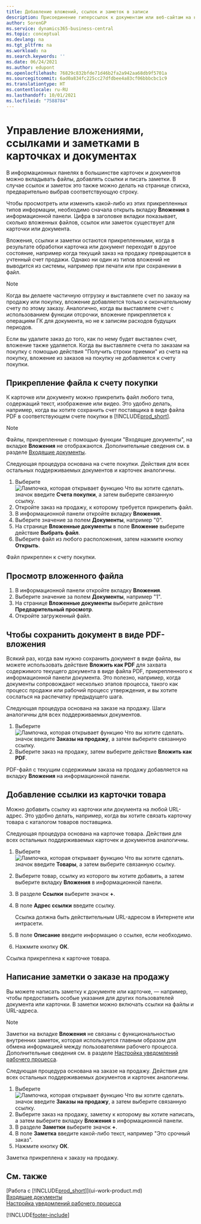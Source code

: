 ```yaml
---
title: Добавление вложений, ссылок и заметок в записи
description: Присоединение гиперссылок к документам или веб-сайтам на конкретную запись, например, на клиента или документ.
author: SorenGP
ms.service: dynamics365-business-central
ms.topic: conceptual
ms.devlang: na
ms.tgt_pltfrm: na
ms.workload: na
ms.search.keywords: ''
ms.date: 06/24/2021
ms.author: edupont
ms.openlocfilehash: 76829c832bfde71d46b2fa2a942aa68db9f5701a
ms.sourcegitcommit: 6ad0a834fc225cc27dfdbee4a83cf06bbbcbc1c9
ms.translationtype: HT
ms.contentlocale: ru-RU
ms.lasthandoff: 10/01/2021
ms.locfileid: "7588784"
---
```

# <a name="manage-attachments-links-and-notes-on-cards-and-documents"></a>Управление вложениями, ссылками и заметками в карточках и документах

В информационных панелях в большинстве карточек и документов можно вкладывать файлы, добавлять ссылки и писать заметки. В случае ссылок и заметок это также можно делать на странице списка, предварительно выбрав соответствующую строку.

Чтобы просмотреть или изменить какой-либо из этих прикрепленных типов информации, необходимо сначала открыть вкладку **Вложения** в информационной панели. Цифра в заголовке вкладки показывает, сколько вложенных файлов, ссылок или заметок существует для карточки или документа.

Вложения, ссылки и заметки остаются прикрепленными, когда в результате обработки карточка или документ переходят в другое состояние, например когда текущий заказ на продажу превращается в учтенный счет продажи. Однако ни один из типов вложений не выводится из системы, например при печати или при сохранении в файл.

> [!NOTE]
> Когда вы делаете частичную отгрузку и выставляете счет по заказу на продажу или покупку, вложение добавляется только к окончательному счету по этому заказу. Аналогично, когда вы выставляете счет с использованием функции отсрочки, вложение прикрепляется к операциям ГК для документа, но не к записям расходов будущих периодов.
>
> Если вы удалите заказ до того, как по нему будет выставлен счет, вложение также удаляется. Когда вы выставляете счета по заказам на покупку с помощью действия "Получить строки приемки" из счета на покупку, вложение из заказов на покупку не добавляется к счету покупки.

## <a name="to-attach-a-file-to-a-purchase-invoice"></a>Прикрепление файла к счету покупки
К карточке или документу можно прикрепить файл любого типа, содержащий текст, изображение или видео. Это удобно делать, например, когда вы хотите сохранить счет поставщика в виде файла PDF в соответствующем счете покупки в [!INCLUDE[prod_short](includes/prod_short.md)].

> [!NOTE]
> Файлы, прикрепленные с помощью функции "Входящие документы", на вкладке **Вложения** не отображаются. Дополнительные сведения см. в разделе [Входящие документы](across-income-documents.md).

Следующая процедура основана на счете покупки. Действия для всех остальных поддерживаемых документов и карточек аналогичны.

1. Выберите ![Лампочка, которая открывает функцию Что вы хотите сделать.](media/ui-search/search_small.png "Что вы хотите сделать") значок введите **Счета покупки**, а затем выберите связанную ссылку.
2. Откройте заказ на продажу, к которому требуется прикрепить файл.
3. В информационной панели откройте вкладку **Вложения**.
4. Выберите значение за полем **Документы**, например "0".
5. На странице **Вложенные документы** в поле **Вложение** выберите действие **Выбрать файл**.
5. Выберите файл из любого расположения, затем нажмите кнопку **Открыть**.

Файл прикреплен к счету покупки.

## <a name="to-view-an-attached-file"></a>Просмотр вложенного файла
1. В информационной панели откройте вкладку **Вложения**.
2. Выберите значение за полем **Документы**, например "1".
3. На странице **Вложенные документы** выберите действие **Предварительный просмотр**.
4. Откройте загруженный файл.

## <a name="to-save-a-document-as-a-pdf-attachment"></a>Чтобы сохранить документ в виде PDF-вложения
Всякий раз, когда вам нужно сохранить документ в виде файла, вы можете использовать действие **Вложить как PDF** для захвата содержимого текущего документа в виде файла PDF, прикрепленного к информационной панели документа. Это полезно, например, когда документы сопровождают несколько этапов процесса, такого как процесс продажи или рабочий процесс утверждения, и вы хотите сослаться на распечатку предыдущего шага.

Следующая процедура основана на заказе на продажу. Шаги аналогичны для всех поддерживаемых документов.

1. Выберите ![Лампочка, которая открывает функцию Что вы хотите сделать.](media/ui-search/search_small.png "Что вы хотите сделать") значок введите **Заказы на продажу**, а затем выберите связанную ссылку.
2. Выберите заказ на продажу, затем выберите действие **Вложить как PDF**.

PDF-файл с текущим содержимым заказа на продажу добавляется на вкладку **Вложения** на информационной панели.

## <a name="to-add-a-link-from-an-item-card"></a>Добавление ссылки из карточки товара
Можно добавить ссылку из карточки или документа на любой URL-адрес. Это удобно делать, например, когда вы хотите связать карточку товара с каталогом товаров поставщика.

Следующая процедура основана на карточке товара. Действия для всех остальных поддерживаемых карточек и документов аналогичны.

1. Выберите ![Лампочка, которая открывает функцию Что вы хотите сделать.](media/ui-search/search_small.png "Что вы хотите сделать") значок введите **Товары**, а затем выберите связанную ссылку.
2. Выберите товар, ссылку из которого вы хотите добавить, а затем выберите вкладку **Вложения** в информационной панели.
3. В разделе **Ссылки** выберите значок **+**.
4. В поле **Адрес ссылки** введите ссылку.

    Ссылка должна быть действительным URL-адресом в Интернете или интрасети.

5. В поле **Описание** введите информацию о ссылке, если необходимо.  
6. Нажмите кнопку **ОК**.

Ссылка прикреплена к карточке товара.  

## <a name="to-write-a-note-on-a-sales-order"></a>Написание заметки о заказе на продажу
Вы можете написать заметку к документе или карточке, — например, чтобы предоставить особые указания для других пользователей документа или карточки. В заметки можно включать ссылки на файлы и URL-адреса.

> [!NOTE]
> Заметки на вкладке **Вложения** не связаны с функциональностью внутренних заметок, которая используется главным образом для обмена информацией между пользователями рабочего процесса. Дополнительные сведения см. в разделе [Настройка уведомлений рабочего процесса](across-setting-up-workflow-notifications.md).

Следующая процедура основана на заказе на продажу. Действия для всех остальных поддерживаемых документов и карточек аналогичны.

1. Выберите ![Лампочка, которая открывает функцию Что вы хотите сделать.](media/ui-search/search_small.png "Что вы хотите сделать") значок введите **Заказы на продажу**, а затем выберите связанную ссылку.
2. Выберите заказ на продажу, заметку к которому вы хотите написать, а затем выберите вкладку **Вложения** в информационной панели.
3. В разделе **Заметки** выберите значок **+**.
4. В поле **Заметка** введите какой-либо текст, например "Это срочный заказ".
5. Нажмите кнопку **ОК**.

Заметка прикреплена к заказу на продажу.

## <a name="see-also"></a>См. также  
[Работа с [!INCLUDE[prod_short](includes/prod_short.md)]](ui-work-product.md)  
[Входящие документы](across-income-documents.md)  
[Настройка уведомлений рабочего процесса](across-setting-up-workflow-notifications.md)  


[!INCLUDE[footer-include](includes/footer-banner.md)]
